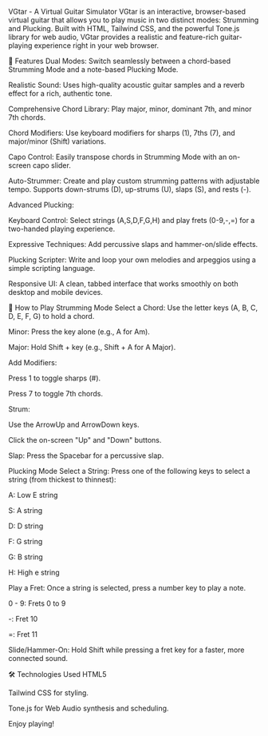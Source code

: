 VGtar - A Virtual Guitar Simulator
VGtar is an interactive, browser-based virtual guitar that allows you to play music in two distinct modes: Strumming and Plucking. Built with HTML, Tailwind CSS, and the powerful Tone.js library for web audio, VGtar provides a realistic and feature-rich guitar-playing experience right in your web browser.

🎸 Features
Dual Modes: Switch seamlessly between a chord-based Strumming Mode and a note-based Plucking Mode.

Realistic Sound: Uses high-quality acoustic guitar samples and a reverb effect for a rich, authentic tone.

Comprehensive Chord Library: Play major, minor, dominant 7th, and minor 7th chords.

Chord Modifiers: Use keyboard modifiers for sharps (1), 7ths (7), and major/minor (Shift) variations.

Capo Control: Easily transpose chords in Strumming Mode with an on-screen capo slider.

Auto-Strummer: Create and play custom strumming patterns with adjustable tempo. Supports down-strums (D), up-strums (U), slaps (S), and rests (-).

Advanced Plucking:

Keyboard Control: Select strings (A,S,D,F,G,H) and play frets (0-9,-,=) for a two-handed playing experience.

Expressive Techniques: Add percussive slaps and hammer-on/slide effects.

Plucking Scripter: Write and loop your own melodies and arpeggios using a simple scripting language.

Responsive UI: A clean, tabbed interface that works smoothly on both desktop and mobile devices.

🎹 How to Play
Strumming Mode
Select a Chord: Use the letter keys (A, B, C, D, E, F, G) to hold a chord.

Minor: Press the key alone (e.g., A for Am).

Major: Hold Shift + key (e.g., Shift + A for A Major).

Add Modifiers:

Press 1 to toggle sharps (#).

Press 7 to toggle 7th chords.

Strum:

Use the ArrowUp and ArrowDown keys.

Click the on-screen "Up" and "Down" buttons.

Slap: Press the Spacebar for a percussive slap.

Plucking Mode
Select a String: Press one of the following keys to select a string (from thickest to thinnest):

A: Low E string

S: A string

D: D string

F: G string

G: B string

H: High e string

Play a Fret: Once a string is selected, press a number key to play a note.

0 - 9: Frets 0 to 9

-: Fret 10

=: Fret 11

Slide/Hammer-On: Hold Shift while pressing a fret key for a faster, more connected sound.

🛠️ Technologies Used
HTML5

Tailwind CSS for styling.

Tone.js for Web Audio synthesis and scheduling.

Enjoy playing!
